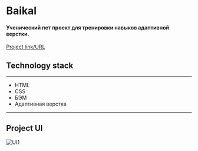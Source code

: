 # Baikal
#### Ученический пет проект для тренировки навыков адаптивной верстки.
[Project link/URL](https://lowerrider.github.io/Baikal/)

## Technology stack
____

+ HTML
+ CSS
+ БЭМ
+ Адаптивная верстка
____
## Project UI

![UI1](https://sun9-54.userapi.com/impg/BJhlPlhGDgpzBKHAGkjuqF32EwDnevw80yYrww/NNfQRJiBWRQ.jpg?size=2537x1304&quality=96&sign=d0963e077334502dd7aab2fcad19bc25&type=album)






